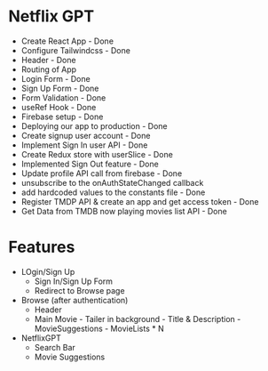 # Netflix GPT

- Create React App - Done
- Configure Tailwindcss - Done
- Header - Done
- Routing of App
- Login Form - Done
- Sign Up Form - Done
- Form Validation - Done
- useRef Hook - Done
- Firebase setup - Done
- Deploying our app to production - Done
- Create signup user account - Done
- Implement Sign In user API - Done
- Create Redux store with userSlice - Done
- Implemented Sign Out feature - Done
- Update profile API call from firebase - Done
- unsubscribe to the onAuthStateChanged callback
- add hardcoded values to the constants file - Done
- Register TMDP API & create an app and get access token - Done
- Get Data from TMDB now playing movies list API - Done

# Features

- LOgin/Sign Up
  - Sign In/Sign Up Form
  - Redirect to Browse page
- Browse (after authentication)
  - Header
  - Main Movie - Tailer in background - Title & Description - MovieSuggestions - MovieLists \* N
- NetflixGPT
  - Search Bar
  - Movie Suggestions
